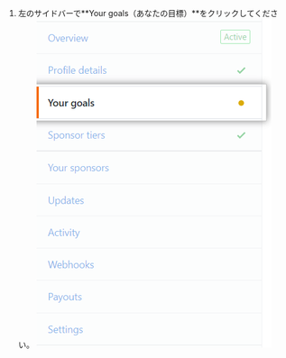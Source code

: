 1. 左のサイドバーで**Your goals（あなたの目標）**をクリックしてください。 ![あなたの目標タブ](/assets/images/help/sponsors/your-goals-tab.png)

